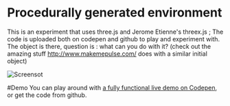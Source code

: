 # Procedurally generated environment
This is an experiment that uses three.js and Jerome Etienne's threex.js ; The code is uploaded both on codepen and github to play and experiment with. The object is there, question is : what can you do with it? (check out the amazing stuff http://www.makemepulse.com/ does with a similar initial object)

![Screensot](https://cloud.githubusercontent.com/assets/6099321/18985129/480aa9ba-86ee-11e6-9a26-0dded5f2ba81.png "Optional title")

#Demo
You can play around with [a fully functional live demo on Codepen](http://codepen.io/marctannous/pen/RNGjmz), or get the code from github.
